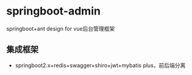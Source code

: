 # springboot-admin #
springboot+ant design for vue后台管理框架
## 集成框架
- springboot2.x+redis+swagger+shiro+jwt+mybatis plus，前后端分离
